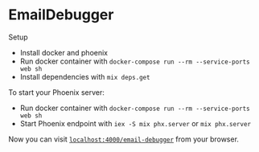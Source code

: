 # EmailDebugger

Setup

  * Install docker and phoenix
  * Run docker container with `docker-compose run --rm --service-ports web sh`
  * Install dependencies with `mix deps.get`

To start your Phoenix server:

  * Run docker container with `docker-compose run --rm --service-ports web sh`
  * Start Phoenix endpoint with `iex -S mix phx.server` or `mix phx.server`

Now you can visit [`localhost:4000/email-debugger`](http://localhost:4000/email-debugger) from your browser.

